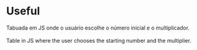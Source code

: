 # Useful

Tabuada em JS onde o usuário escolhe o número inicial e o multiplicador. <br>   
Table in JS where the user chooses the starting number and the multiplier. <br>



